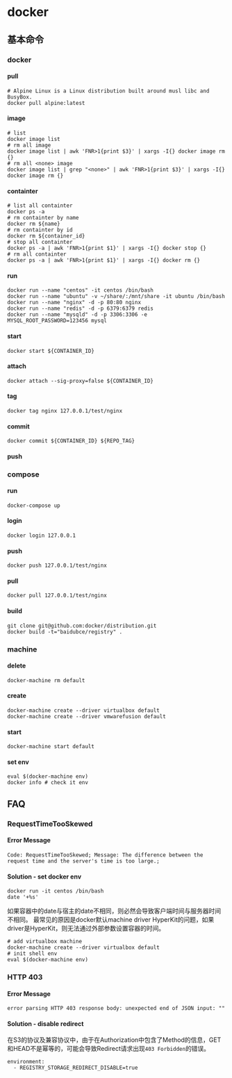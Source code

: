 # docker

## 基本命令

### docker

#### pull
```shell
# Alpine Linux is a Linux distribution built around musl libc and BusyBox. 
docker pull alpine:latest
```

#### image
```shell
# list
docker image list
# rm all image
docker image list | awk 'FNR>1{print $3}' | xargs -I{} docker image rm {}
# rm all <none> image
docker image list | grep "<none>" | awk 'FNR>1{print $3}' | xargs -I{} docker image rm {}
```

#### containter
```shell
# list all containter
docker ps -a
# rm containter by name
docker rm ${name}
# rm containter by id
docker rm ${container_id}
# stop all containter
docker ps -a | awk 'FNR>1{print $1}' | xargs -I{} docker stop {}
# rm all containter
docker ps -a | awk 'FNR>1{print $1}' | xargs -I{} docker rm {}
```

#### run
```shell
docker run --name "centos" -it centos /bin/bash
docker run --name "ubuntu" -v ~/share/:/mnt/share -it ubuntu /bin/bash
docker run --name "nginx" -d -p 80:80 nginx
docker run --name "redis" -d -p 6379:6379 redis
docker run --name "mysqld" -d -p 3306:3306 -e MYSQL_ROOT_PASSWORD=123456 mysql
```

#### start

```shell
docker start ${CONTAINER_ID}
```

#### attach

```shell
docker attach --sig-proxy=false ${CONTAINER_ID}
```

#### tag
```shell
docker tag nginx 127.0.0.1/test/nginx
```

#### commit
```shell
docker commit ${CONTAINER_ID} ${REPO_TAG}
```

#### push

### compose
#### run
```shell
docker-compose up
```

#### login
```shell
docker login 127.0.0.1
```

#### push
```shell
docker push 127.0.0.1/test/nginx
```

#### pull
```shell
docker pull 127.0.0.1/test/nginx
```

#### build
```shell
git clone git@github.com:docker/distribution.git
docker build -t="baidubce/registry" .
```

### machine

#### delete
```shell
docker-machine rm default
```

#### create
```shell
docker-machine create --driver virtualbox default
docker-machine create --driver vmwarefusion default
```

#### start
```shell
docker-machine start default
```

#### set env
```shell
eval $(docker-machine env)
docker info # check it env
```

## FAQ

### RequestTimeTooSkewed

#### Error Message
```
Code: RequestTimeTooSkewed; Message: The difference between the request time and the server's time is too large.;
```

#### Solution - set docker env
```shell
docker run -it centos /bin/bash
date '+%s'
```
如果容器中的date与宿主的date不相同，则必然会导致客户端时间与服务器时间不相同。
最常见的原因是docker默认machine driver HyperKit的问题，如果driver是HyperKit，则无法通过外部参数设置容器的时间。

```shell
# add virtualbox machine
docker-machine create --driver virtualbox default
# init shell env
eval $(docker-machine env)
```

### HTTP 403

#### Error Message
```
error parsing HTTP 403 response body: unexpected end of JSON input: ""
```

#### Solution - disable redirect
在S3的协议及兼容协议中，由于在Authorization中包含了Method的信息，GET和HEAD不是幂等的，可能会导致Redirect请求出现`403 Forbidden`的错误。
```
environment:
  - REGISTRY_STORAGE_REDIRECT_DISABLE=true
```
